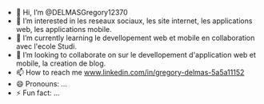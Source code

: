 - 👋 Hi, I’m @DELMASGregory12370
- 👀 I’m interested in les reseaux sociaux, les site internet, les applications web, les applications mobile.
- 🌱 I’m currently learning le devellopement web et mobile en collaboration avec l'ecole Studi.
- 💞️ I’m looking to collaborate on sur le devellopement d'application web et mobile, la creation de blog.
- 📫 How to reach me www.linkedin.com/in/gregory-delmas-5a5a11152
- 😄 Pronouns: ...
- ⚡ Fun fact: ...

<!---
DELMASGregory12370/DELMASGregory12370 is a ✨ special ✨ repository because its `README.md` (this file) appears on your GitHub profile.
You can click the Preview link to take a look at your changes.
--->
